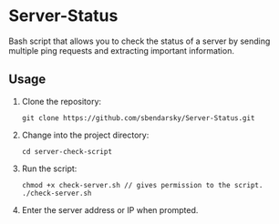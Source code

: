 # Server-Status
 Bash script that allows you to check the status of a server by sending multiple ping requests and extracting important information.

## Usage

1. Clone the repository:
   ```shell
   git clone https://github.com/sbendarsky/Server-Status.git
   
2. Change into the project directory:
   ```shell
   cd server-check-script
   
3. Run the script:
   ```shell
   chmod +x check-server.sh // gives permission to the script.
   ./check-server.sh
   
4. Enter the server address or IP when prompted.


